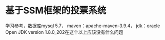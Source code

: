 # 基于SSM框架的投票系统
学习参考，数据库mysql 5.7，
maven：apache-maven-3.9.4，
jdk：oracle Open JDK version 1.8.0_202在这个以上应该没有什么问题
